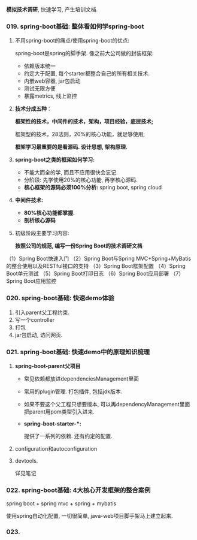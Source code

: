**模拟技术调研**, 快速学习, 产生培训文档.

### 019. spring-boot基础: 整体看如何学spring-boot



1. 不用spring-boot的痛点/使用spring-boot的优点:

   spring-boot是spring的脚手架. 像之前大公司做的封装框架:

   - 依赖版本统一
   - 约定大于配置, 每个starter都整合自己的所有相关技术.
   - 内嵌web容器, jar包启动
   - 测试无限方便
   - 暴露metrics, 线上监控

2. **技术分成五种**：

   **框架性的技术，中间件的技术，架构，项目经验，底层技术;**

   框架型的技术，28法则，20%的核心功能，就足够使用;

   **框架学习最重要的是看源码. 设计思想, 架构原理.**

3. **spring-boot之类的框架如何学习:**
   - 不能大而全的学, 而且不应用很快会忘记.
   - 分阶段: 先学使用20%的核心功能, 再学核心源码.
   - **核心框架的源码必须100%分析:** spring boot, spring cloud

4. **中间件技术:** 

   - **80%核心功能都掌握.**
   - **剖析核心源码**

5. 初级阶段主要学习内容: 

   **按照公司的规范, 编写一份Spring Boot的技术调研文档**

（1）Spring Boot快速入门
（2）Spring Boot与Spring MVC+Spring+MyBatis的整合使用以及RESTful接口的支持
（3）Spring Boot框架配置
（4）Spring Boot单元测试
（5）Spring Boot打印日志
（6）Spring Boot应用部署
（7）Spring Boot应用监控



### 020. spring-boot基础: 快速demo体验

1. 引入parent父工程约束.
2. 写一个controller
3. 打包
4. jar包启动, 访问网页.





### 021. spring-boot基础: 快速demo中的原理知识梳理



1. **spring-boot-parent父项目**

   - 常见依赖都放进dependenciesManagement里面

   - 常用的plugin管理. 打包插件, 包括jdk版本.

   - 如果不要这个父工程只想要版本, 可以再dependencyManagement里面把parent用pom类型引入进来.

   - **spring-boot-starter-*:**

     提供了一系列的依赖. 还有约定的配置.



2. configuration和autoconfiguration

3. devtools.

   详见笔记



### 022. spring-boot基础: 4大核心开发框架的整合案例

spring boot + spring mvc + spring + mybatis

使用spring自动化配置, 一切很简单, java-web项目脚手架马上建立起来.



### 023. 



























